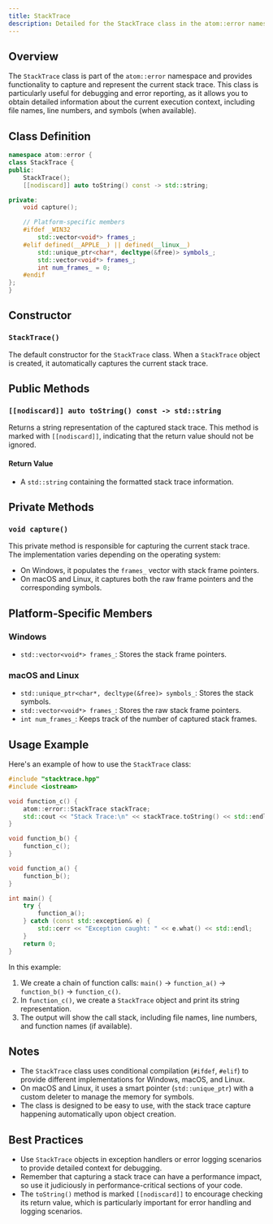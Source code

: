 ```yaml
---
title: StackTrace
description: Detailed for the StackTrace class in the atom::error namespace, including constructors, public methods, platform-specific members, and usage examples for capturing and representing stack traces in C++.
---
```


## Overview

The `StackTrace` class is part of the `atom::error` namespace and provides functionality to capture and represent the current stack trace. This class is particularly useful for debugging and error reporting, as it allows you to obtain detailed information about the current execution context, including file names, line numbers, and symbols (when available).

## Class Definition

```cpp
namespace atom::error {
class StackTrace {
public:
    StackTrace();
    [[nodiscard]] auto toString() const -> std::string;

private:
    void capture();

    // Platform-specific members
    #ifdef _WIN32
        std::vector<void*> frames_;
    #elif defined(__APPLE__) || defined(__linux__)
        std::unique_ptr<char*, decltype(&free)> symbols_;
        std::vector<void*> frames_;
        int num_frames_ = 0;
    #endif
};
}
```

## Constructor

### `StackTrace()`

The default constructor for the `StackTrace` class. When a `StackTrace` object is created, it automatically captures the current stack trace.

## Public Methods

### `[[nodiscard]] auto toString() const -> std::string`

Returns a string representation of the captured stack trace. This method is marked with `[[nodiscard]]`, indicating that the return value should not be ignored.

#### Return Value

- A `std::string` containing the formatted stack trace information.

## Private Methods

### `void capture()`

This private method is responsible for capturing the current stack trace. The implementation varies depending on the operating system:

- On Windows, it populates the `frames_` vector with stack frame pointers.
- On macOS and Linux, it captures both the raw frame pointers and the corresponding symbols.

## Platform-Specific Members

### Windows

- `std::vector<void*> frames_`: Stores the stack frame pointers.

### macOS and Linux

- `std::unique_ptr<char*, decltype(&free)> symbols_`: Stores the stack symbols.
- `std::vector<void*> frames_`: Stores the raw stack frame pointers.
- `int num_frames_`: Keeps track of the number of captured stack frames.

## Usage Example

Here's an example of how to use the `StackTrace` class:

```cpp
#include "stacktrace.hpp"
#include <iostream>

void function_c() {
    atom::error::StackTrace stackTrace;
    std::cout << "Stack Trace:\n" << stackTrace.toString() << std::endl;
}

void function_b() {
    function_c();
}

void function_a() {
    function_b();
}

int main() {
    try {
        function_a();
    } catch (const std::exception& e) {
        std::cerr << "Exception caught: " << e.what() << std::endl;
    }
    return 0;
}
```

In this example:

1. We create a chain of function calls: `main()` -> `function_a()` -> `function_b()` -> `function_c()`.
2. In `function_c()`, we create a `StackTrace` object and print its string representation.
3. The output will show the call stack, including file names, line numbers, and function names (if available).

## Notes

- The `StackTrace` class uses conditional compilation (`#ifdef`, `#elif`) to provide different implementations for Windows, macOS, and Linux.
- On macOS and Linux, it uses a smart pointer (`std::unique_ptr`) with a custom deleter to manage the memory for symbols.
- The class is designed to be easy to use, with the stack trace capture happening automatically upon object creation.

## Best Practices

- Use `StackTrace` objects in exception handlers or error logging scenarios to provide detailed context for debugging.
- Remember that capturing a stack trace can have a performance impact, so use it judiciously in performance-critical sections of your code.
- The `toString()` method is marked `[[nodiscard]]` to encourage checking its return value, which is particularly important for error handling and logging scenarios.
